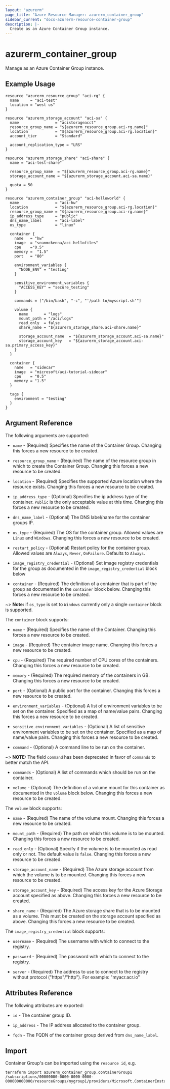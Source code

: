 ```yaml
---
layout: "azurerm"
page_title: "Azure Resource Manager: azurerm_container_group"
sidebar_current: "docs-azurerm-resource-container-group"
description: |-
  Create as an Azure Container Group instance.
---
```


# azurerm_container_group

Manage as an Azure Container Group instance.

## Example Usage

```hcl
resource "azurerm_resource_group" "aci-rg" {
  name     = "aci-test"
  location = "west us"
}

resource "azurerm_storage_account" "aci-sa" {
  name                = "acistorageacct"
  resource_group_name = "${azurerm_resource_group.aci-rg.name}"
  location            = "${azurerm_resource_group.aci-rg.location}"
  account_tier        = "Standard"

  account_replication_type = "LRS"
}

resource "azurerm_storage_share" "aci-share" {
  name = "aci-test-share"

  resource_group_name  = "${azurerm_resource_group.aci-rg.name}"
  storage_account_name = "${azurerm_storage_account.aci-sa.name}"

  quota = 50
}

resource "azurerm_container_group" "aci-helloworld" {
  name                = "aci-hw"
  location            = "${azurerm_resource_group.aci-rg.location}"
  resource_group_name = "${azurerm_resource_group.aci-rg.name}"
  ip_address_type     = "public"
  dns_name_label      = "aci-label"
  os_type             = "linux"

  container {
    name   = "hw"
    image  = "seanmckenna/aci-hellofiles"
    cpu    ="0.5"
    memory =  "1.5"
    port   = "80"

    environment_variables {
      "NODE_ENV" = "testing"
    }

    sensitive_environment_variables {
      "ACCESS_KEY" = "secure_testing"
    }

    commands = ["/bin/bash", "-c", "'/path to/myscript.sh'"]

    volume {
      name       = "logs"
      mount_path = "/aci/logs"
      read_only  = false
      share_name = "${azurerm_storage_share.aci-share.name}"

      storage_account_name  = "${azurerm_storage_account.aci-sa.name}"
      storage_account_key   = "${azurerm_storage_account.aci-sa.primary_access_key}"
    }
  }

  container {
    name   = "sidecar"
    image  = "microsoft/aci-tutorial-sidecar"
    cpu    = "0.5"
    memory = "1.5"
  }

  tags {
    environment = "testing"
  }
}
```

## Argument Reference

The following arguments are supported:

* `name` - (Required) Specifies the name of the Container Group. Changing this forces a new resource to be created.

* `resource_group_name` - (Required) The name of the resource group in which to create the Container Group. Changing this forces a new resource to be created.

* `location` - (Required) Specifies the supported Azure location where the resource exists. Changing this forces a new resource to be created.

* `ip_address_type` - (Optional) Specifies the ip address type of the container. `Public` is the only acceptable value at this time. Changing this forces a new resource to be created.

* `dns_name_label` - (Optional) The DNS label/name for the container groups IP.

* `os_type` - (Required) The OS for the container group. Allowed values are `Linux` and `Windows`. Changing this forces a new resource to be created.

* `restart_policy` - (Optional) Restart policy for the container group. Allowed values are `Always`, `Never`, `OnFailure`. Defaults to `Always`.

* `image_registry_credential` - (Optional) Set image registry credentials for the group as documented in the `image_registry_credential` block below

* `container` - (Required) The definition of a container that is part of the group as documented in the `container` block below. Changing this forces a new resource to be created.

~> **Note:** if `os_type` is set to `Windows` currently only a single `container` block is supported.

The `container` block supports:

* `name` - (Required) Specifies the name of the Container. Changing this forces a new resource to be created.

* `image` - (Required) The container image name. Changing this forces a new resource to be created.

* `cpu` - (Required) The required number of CPU cores of the containers. Changing this forces a new resource to be created.

* `memory` - (Required) The required memory of the containers in GB. Changing this forces a new resource to be created.

* `port` - (Optional) A public port for the container. Changing this forces a new resource to be created.

* `environment_variables` - (Optional) A list of environment variables to be set on the container. Specified as a map of name/value pairs. Changing this forces a new resource to be created.

* `sensitive_environment_variables` - (Optional) A list of sensitive environment variables to be set on the container. Specified as a map of name/value pairs. Changing this forces a new resource to be created.

* `command` - (Optional) A command line to be run on the container.

~> **NOTE:** The field `command` has been deprecated in favor of `commands` to better match the API.

* `commands` - (Optional) A list of commands which should be run on the container.

* `volume` - (Optional) The definition of a volume mount for this container as documented in the `volume` block below. Changing this forces a new resource to be created.

The `volume` block supports:

* `name` - (Required) The name of the volume mount. Changing this forces a new resource to be created.

* `mount_path` - (Required) The path on which this volume is to be mounted. Changing this forces a new resource to be created.

* `read_only` - (Optional) Specify if the volume is to be mounted as read only or not. The default value is `false`. Changing this forces a new resource to be created.

* `storage_account_name` - (Required) The Azure storage account from which the volume is to be mounted. Changing this forces a new resource to be created.

* `storage_account_key` - (Required) The access key for the Azure Storage account specified as above. Changing this forces a new resource to be created.

* `share_name` - (Required) The Azure storage share that is to be mounted as a volume. This must be created on the storage account specified as above. Changing this forces a new resource to be created.

The `image_registry_credential` block supports:

* `username` - (Required) The username with which to connect to the registry.

* `password` - (Required) The password with which to connect to the registry.

* `server` - (Required) The address to use to connect to the registry without protocol ("https"/"http"). For example: "myacr.acr.io"

## Attributes Reference

The following attributes are exported:

* `id` - The container group ID.

* `ip_address` - The IP address allocated to the container group.

* `fqdn` - The FQDN of the container group derived from `dns_name_label`.

## Import

Container Group's can be imported using the `resource id`, e.g.

```shell
terraform import azurerm_container_group.containerGroup1 /subscriptions/00000000-0000-0000-0000-000000000000/resourceGroups/mygroup1/providers/Microsoft.ContainerInstance/containerGroups/myContainerGroup1
```
